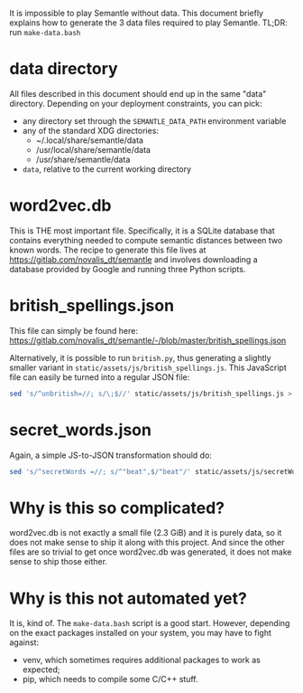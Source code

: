 It is impossible to play Semantle without data.
This document briefly explains how to generate the 3 data files required to play Semantle.
TL;DR: run `make-data.bash`

# data directory
All files described in this document should end up in the same "data" directory.
Depending on your deployment constraints, you can pick:
* any directory set through the `SEMANTLE_DATA_PATH` environment variable
* any of the standard XDG directories:
  * ~/.local/share/semantle/data
  * /usr/local/share/semantle/data
  * /usr/share/semantle/data
* `data`, relative to the current working directory

# word2vec.db
This is THE most important file. Specifically, it is a SQLite database that contains everything needed to compute semantic distances between two known words.
The recipe to generate this file lives at https://gitlab.com/novalis_dt/semantle and involves downloading a database provided by Google and running three Python scripts.

# british_spellings.json
This file can simply be found here: https://gitlab.com/novalis_dt/semantle/-/blob/master/british_spellings.json

Alternatively, it is possible to run `british.py`, thus generating a slightly smaller variant in `static/assets/js/british_spellings.js`.
This JavaScript file can easily be turned into a regular JSON file:
```bash
sed 's/^unbritish=//; s/\;$//' static/assets/js/british_spellings.js > /path/to/data/british_spellings.json
```

# secret_words.json
Again, a simple JS-to-JSON transformation should do:
```bash
sed 's/^secretWords =//; s/^"beat",$/"beat"/' static/assets/js/secretWords.js > /path/to/data/secret_words.json
```

# Why is this so complicated?
word2vec.db is not exactly a small file (2.3 GiB) and it is purely data, so it does not make sense to ship it along with this project. And since the other files are so trivial to get once word2vec.db was generated, it does not make sense to ship those either.

# Why is this not automated yet?
It is, kind of. The `make-data.bash` script is a good start.
However, depending on the exact packages installed on your system, you may have to fight against:
* venv, which sometimes requires additional packages to work as expected;
* pip, which needs to compile some C/C++ stuff.
